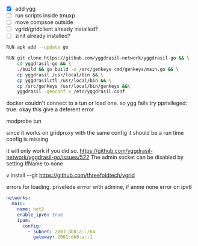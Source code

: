 - [x] add ygg
- [ ] run scripts inside tmuxp
- [ ] move compsoe outside
- [ ] vgrid/gridclient already installed?
- [ ] zinit already installed?

```bash
RUN apk add --update go

RUN git clone https://github.com/yggdrasil-network/yggdrasil-go && \
    cd yggdrasil-go && \
    ./build && go build -o /src/genkeys cmd/genkeys/main.go && \
    cp yggdrasil /usr/local/bin && \
    cp yggdrasilctl /usr/local/bin && \
    cp /src/genkeys /usr/local/bin/genkeys &&\
    yggdrasil -genconf > /etc/yggdrasil.conf
```


docker couldn't connect to a tun or load one. so ygg fails
try pprivileged: true. okay this give a deferent error

modprobe tun


since it works on gridproxy with the same config it should be a run time config is missing


it will only work if you did so. https://github.com/yggdrasil-network/yggdrasil-go/issues/522
The admin socket can be disabled by setting IfName to none 


v install --git https://github.com/threefoldtech/vgrid



errors for loading. privelede
errror with admine, if anme none
error on ipv6
```yaml
networks:
  main:
    name: net2
    enable_ipv6: true
    ipam:
      config:
        - subnet: 2001:db8:a::/64
          gateway: 2001:db8:a::1
```